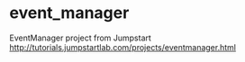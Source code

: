 # event_manager
EventManager project from Jumpstart http://tutorials.jumpstartlab.com/projects/eventmanager.html
